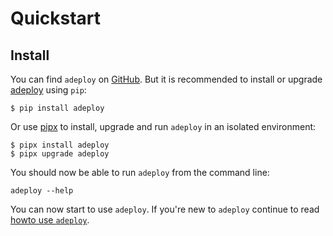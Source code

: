 # Quickstart

## Install

You can find `adeploy` on [GitHub](https://github.com/awesome-it/adeploy). But it is recommended to install 
or upgrade [adeploy](https://pipy.org/project/adeploy) using `pip`:

```shell
$ pip install adeploy
```

Or use [pipx](https://github.com/pypa/pipx) to install, upgrade and run `adeploy` in an isolated environment:

```shell
$ pipx install adeploy
$ pipx upgrade adeploy
```

You should now be able to run `adeploy` from the command line:

```shell
adeploy --help
```

You can now start to use `adeploy`. If you're new to `adeploy` continue to read [howto use `adeploy`](usage.md).  